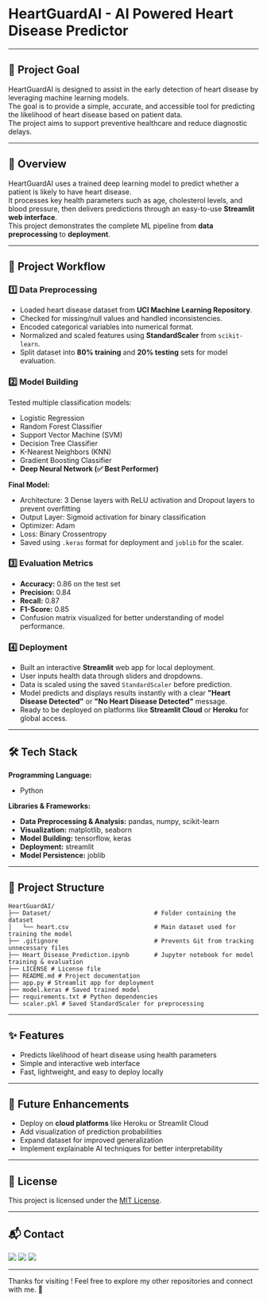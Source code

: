 # HeartGuardAI - AI Powered Heart Disease Predictor

---

## 📌 Project Goal  
HeartGuardAI is designed to assist in the early detection of heart disease by leveraging machine learning models.  
The goal is to provide a simple, accurate, and accessible tool for predicting the likelihood of heart disease based on patient data.  
The project aims to support preventive healthcare and reduce diagnostic delays.

---

## 📖 Overview  
HeartGuardAI uses a trained deep learning model to predict whether a patient is likely to have heart disease.  
It processes key health parameters such as age, cholesterol levels, and blood pressure, then delivers predictions through an easy-to-use **Streamlit web interface**.  
This project demonstrates the complete ML pipeline from **data preprocessing** to **deployment**.

---

## 🔄 Project Workflow  

### 1️⃣ Data Preprocessing  
- Loaded heart disease dataset from **UCI Machine Learning Repository**.  
- Checked for missing/null values and handled inconsistencies.  
- Encoded categorical variables into numerical format.  
- Normalized and scaled features using **StandardScaler** from `scikit-learn`.  
- Split dataset into **80% training** and **20% testing** sets for model evaluation.  

### 2️⃣ Model Building  
Tested multiple classification models:  
- Logistic Regression  
- Random Forest Classifier  
- Support Vector Machine (SVM)  
- Decision Tree Classifier
- K-Nearest Neighbors (KNN)
- Gradient Boosting Classifier
- **Deep Neural Network (✅ Best Performer)**  

**Final Model:**  
- Architecture: 3 Dense layers with ReLU activation and Dropout layers to prevent overfitting  
- Output Layer: Sigmoid activation for binary classification  
- Optimizer: Adam  
- Loss: Binary Crossentropy  
- Saved using `.keras` format for deployment and `joblib` for the scaler.  

### 3️⃣ Evaluation Metrics  
- **Accuracy:** 0.86 on the test set  
- **Precision:** 0.84  
- **Recall:** 0.87  
- **F1-Score:** 0.85  
- Confusion matrix visualized for better understanding of model performance.  

### 4️⃣ Deployment  
- Built an interactive **Streamlit** web app for local deployment.  
- User inputs health data through sliders and dropdowns.  
- Data is scaled using the saved `StandardScaler` before prediction.  
- Model predicts and displays results instantly with a clear **"Heart Disease Detected"** or **"No Heart Disease Detected"** message.  
- Ready to be deployed on platforms like **Streamlit Cloud** or **Heroku** for global access.  

---

## 🛠 Tech Stack  

**Programming Language:**  
- Python  

**Libraries & Frameworks:**  
- **Data Preprocessing & Analysis:** pandas, numpy, scikit-learn  
- **Visualization:** matplotlib, seaborn  
- **Model Building:** tensorflow, keras  
- **Deployment:** streamlit  
- **Model Persistence:** joblib  

---

## 📂 Project Structure  

```
HeartGuardAI/
├── Dataset/                             # Folder containing the dataset
│   └── heart.csv                        # Main dataset used for training the model
├── .gitignore                           # Prevents Git from tracking unnecessary files
├── Heart_Disease_Prediction.ipynb       # Jupyter notebook for model training & evaluation
├── LICENSE # License file
├── README.md # Project documentation
├── app.py # Streamlit app for deployment
├── model.keras # Saved trained model
├── requirements.txt # Python dependencies
└── scaler.pkl # Saved StandardScaler for preprocessing

```

---

## ✨ Features  
- Predicts likelihood of heart disease using health parameters  
- Simple and interactive web interface  
- Fast, lightweight, and easy to deploy locally  

---

## 🚀 Future Enhancements  
- Deploy on **cloud platforms** like Heroku or Streamlit Cloud  
- Add visualization of prediction probabilities  
- Expand dataset for improved generalization  
- Implement explainable AI techniques for better interpretability
  
---

## 📜 License

This project is licensed under the [MIT License](LICENSE).

---

## 📬 Contact

<p>
  <a href="mailto:aradhyaray99@gmail.com"><img src="https://img.shields.io/badge/Email-D14836?style=for-the-badge&logo=gmail&logoColor=white" /></a>
  <a href="www.linkedin.com/in/rayaradhya"><img src="https://img.shields.io/badge/LinkedIn-blue?style=for-the-badge&logo=linkedin&logoColor=white" /></a>
  <a href="https://github.com/AradhyaRay05"><img src="https://img.shields.io/badge/GitHub-181717?style=for-the-badge&logo=github&logoColor=white" /></a>
</p>

---

Thanks for visiting ! Feel free to explore my other repositories and connect with me. 🚀 
